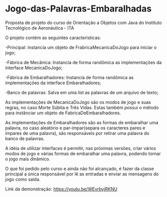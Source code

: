# Jogo-das-Palavras-Embaralhadas
Proposta de projeto do curso de Orientação a Objetos com Java do Instituto Tecnológico de Aeronáutica - ITA

O projeto contém as seguintes características:

-Principal: Instancía um objeto de FrabricaMecanicaDoJogo para iniciar o jogo;

-Fábrica de Mecânica: Instancía de forma randômica as implementações da interface MecanicaDoJogo;

-Fábrica de Embaralhadores: Instancía de forma randômica as implementações da interface Embaralhadores;

-Banco de palavras: Salva em uma list as palavras de um arquivo de texto;

As implementações de MecanicaDoJogo são os modos de jogo e suas regras, no caso Morte Súbita e Três Vidas. Estas também possui o método para instânciar um objeto de FabricaDeEmbaralhadores.

As implementações de Embaralhadores são as formas de embaralhar uma palavra, no caso aleatório e par-ímpar(separa os caracteres pares e ímpares de uma palavra), são responsáveis por retirar uma palavra do banco de palavras.

A idéia de utilizar interfaces é permitir, nas próximas versões, criar vários modos de jogo e várias formas de embaralhar uma palavra, podendo tornar o jogo mais dinâmico.

O que foi pedido pelo curso e ainda não foi alcançado, é fazer da classe principal a única responsável por lê as entradas e enviar as mensagens do jogo como saída.

Link da demonstração:
https://youtu.be/WEvrbyjRKNU
